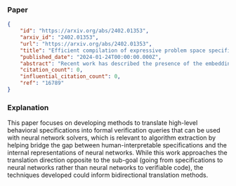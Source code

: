 ### Paper

```json
{
	"id": "https://arxiv.org/abs/2402.01353",
	"arxiv_id": "2402.01353",
	"url": "https://arxiv.org/abs/2402.01353",
	"title": "Efficient compilation of expressive problem space specifications to neural network solvers",
	"published_date": "2024-01-24T00:00:00.000Z",
	"abstract": "Recent work has described the presence of the embedding gap in neural network verification. On one side of the gap is a high-level specification about the network's behaviour, written by a domain expert in terms of the interpretable problem space. On the other side are a logically-equivalent set of satisfiability queries, expressed in the uninterpretable embedding space in a form suitable for neural network solvers. In this paper we describe an algorithm for compiling the former to the latter. We explore and overcome complications that arise from targeting neural network solvers as opposed to standard SMT solvers.",
	"citation_count": 0,
	"influential_citation_count": 0,
	"ref": "16789"
}
```

### Explanation

This paper focuses on developing methods to translate high-level behavioral specifications into formal verification queries that can be used with neural network solvers, which is relevant to algorithm extraction by helping bridge the gap between human-interpretable specifications and the internal representations of neural networks. While this work approaches the translation direction opposite to the sub-goal (going from specifications to neural networks rather than neural networks to verifiable code), the techniques developed could inform bidirectional translation methods.
